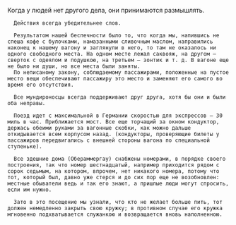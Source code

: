   Когда у людей нет другого дела, они принимаются размышлять.

      Действия всегда убедительнее слов.

      Результатом нашей беспечности было то, что когда мы, напившись не спеша кофе с булочками, намазанными сливочным маслом, направились наконец к нашему вагону и заглянули в него, то там не оказалось ни одного свободного места. На одном месте лежал саквояж, на другом — сверток с одеялом и подушкою, на третьем — зонтик и т. д. В вагоне еще не было ни души, но все места были заняты.
      По неписаному закону, соблюдаемому пассажирами, положенные на пустое место вещи обеспечивают пассажиру это место и заменяют его самого во время его отсутствия.

      Все мундироносцы всегда поддерживают друг друга, хотя бы они и были оба неправы.

      Поезд идет с максимальной в Германии скоростью для экспрессов — 30 миль в час. Приближается мост. Все еще торчащий за окном кондуктор, держась обеими руками за вагонные скобки, как можно дальше откидывается всем корпусом назад. (кондукторы, проверяющие билеты у пассажиров передвигались с внешней стороны вагона по специальной ступеньке).

      Все здешние дома (Обераммергау) снабжены номерами, в порядке своего построения, так что номер шестнадцатый, например приходится рядом с сорок седьмым, на котором, впрочем, нет никакого номера, потому что тот, который был, давно уже стерся и до сих пор еще не возобновлен: местные обыватели ведь и так его знают, а пришлые люди могут спросить, если им нужно.

      Зато в это посещение мы узнали, что кто не желает больше пить, тот должен немедленно закрыть свою кружку; в противном случае его кружка мгновенно подхватывается служанкою и возвращается вновь наполненною.
